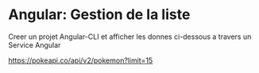# Angular: Gestion de la liste


Creer un projet Angular-CLI et afficher les donnes ci-dessous a travers un Service Angular 

https://pokeapi.co/api/v2/pokemon?limit=15
